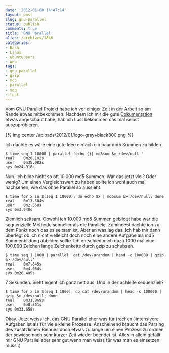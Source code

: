```yaml
---
date: '2012-01-08 14:47:14'
layout: post
slug: gnu-parallel
status: publish
comments: true
title: 'GNU Parallel'
alias: /archives/1846
categories:
- Bash
- Linux
- ubuntuusers
- Web
tags:
- gnu parallel
- gzip
- md5
- parallel
- seq
- test
---
```


Vom [GNU Parallel Projekt](http://www.gnu.org/software/parallel/) habe ich vor einiger Zeit in der Arbeit so am Rande etwas mitbekommen. Nachdem ich mir die gute [Dokumentation](http://www.gnu.org/software/parallel/man.html) etwas angeschaut habe, hab ich Lust bekommen das mal selbst auszuprobieren.

{% img center /uploads/2012/01/logo-gray+black300.png %}

Ich dachte es wäre eine gute Idee einfach ein paar md5 Summen zu bilden.

```
$ time seq 1 10000 | parallel 'echo {}| md5sum &> /dev/null '
real	0m20.102s
user	0m35.082s
sys	0m24.918s
```


Nun. Ich bilde nicht so oft 10.000 md5 Summen. War das jetzt viel? Oder wenig? Um einen Vergleichswert zu haben sollte ich wohl auch mal nachsehen, wie das ohne Parallel so aussieht.

```
$ time for x in $(seq 1 10000); do echo $x | md5sum &> /dev/null; done
real	0m13.504s
user	0m2.368s
sys	0m3.948s
```


Ziemlich seltsam. Obwohl ich 10.000 md5 Summen gebildet habe war die sequenzielle Methode schneller als die Parallele. Zumindest dachte ich zu dem Punkt noch das es seltsam ist. Aber an was lag das. Ich hab mir dann überlegt ob ich nicht vielleicht doch noch eine andere Aufgabe als md5 Summenbildung abbilden sollte. Ich entschied mich dazu 1000 mal eine 100.000 Zeichen lange Zeichenkette durch gzip zu schubsen.

```
$ time seq 1 1000 | parallel 'cat /dev/urandom | head -c 100000 | gzip &> /dev/null'
real	0m7.845s
user	0m4.064s
sys	0m20.485s
```


7 Sekunden. Sieht eigentlich ganz nett aus. Und in der Schleife sequenziell?

```
$ time for x in $(seq 1 1000); do cat /dev/urandom | head -c 100000 | gzip &> /dev/null; done
real	0m31.869s
user	0m8.301s
sys	0m33.658s
```


Okay. Jetzt weiss ich, das GNU Parallel eher was für (rechen-)intensivere Aufgaben ist als für viele kleine Prozesse. Anscheinend braucht das Parsing des zusätzlichen Binaries doch etwas zu lange um einen Prozess zu ordnen der sowieso nach sehr kurzer Zeit wieder beendet ist. Alles in allem gefällt mir GNU Parallel aber sehr gut wenn man weiss für was man es einsetzen muss :)
